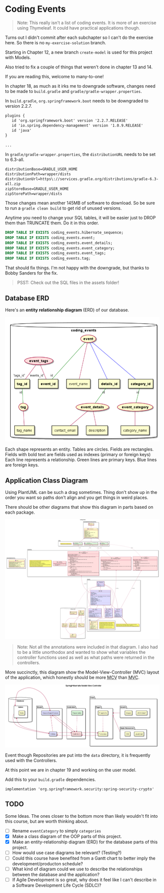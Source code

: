 # Coding Events

> Note: This really isn't a list of coding events. It is more of an exercise using Thymeleaf.
> It could have practical applications though.

Turns out I didn't commit after each subchapter so I can't do the exercise here. So there is no `my-exercise-solution` branch.

Starting in Chapter 12, a new branch `create-model` is used for this project with Models.

Also tried to fix a couple of things that weren't done in chapter 13 and 14.

If you are reading this, welcome to many-to-one!

In chapter 18, as much as it irks me to downgrade software, changes need to be made to `build.gradle` and `gradle/gradle-wrapper.properties`.

In `build.gradle`, `org.springframework.boot` needs to be downgraded to version 2.2.7.

```
plugins {
   id 'org.springframework.boot' version '2.2.7.RELEASE'
   id 'io.spring.dependency-management' version '1.0.9.RELEASE'
   id 'java'
}

...
```

In `gradle/gradle-wrapper.properties`, the `distributionURL` needs to be set to 6.3-all.

```
distributionBase=GRADLE_USER_HOME
distributionPath=wrapper/dists
distributionUrl=https\://services.gradle.org/distributions/gradle-6.3-all.zip
zipStoreBase=GRADLE_USER_HOME
zipStorePath=wrapper/dists
```

Those changes mean another 145MB of software to download. So be sure to run a `gradle clean build` to get rid of unused versions.

Anytime you need to change your SQL tables, it will be easier just to DROP them than TRUNCATE them. Do it in this order.

```sql
DROP TABLE IF EXISTS coding_events.hibernate_sequence;
DROP TABLE IF EXISTS coding_events.event;
DROP TABLE IF EXISTS coding_events.event_details;
DROP TABLE IF EXISTS coding_events.event_category;
DROP TABLE IF EXISTS coding_events.event_tags;
DROP TABLE IF EXISTS coding_events.tag;
```

That should fix things. I'm not happy with the downgrade, but thanks to Bobby Sanders for the fix.

> PSST: Check out the SQL files in the assets folder!

## Database ERD

Here's an **entity relationship diagram** (ERD) of our database.

![coding_events_erd](./assets/coding_events_erd.png)

Each shape represents an entity. Tables are circles. Fields are rectangles. Fields with bold text are fields used as indexes (primary or foreign keys)
Each line represents a relationship. Green lines are primary keys. Blue lines are foreign keys.

## Application Class Diagram

Using PlantUML can be such a drag sometimes. Thing don't show up in the order you want so paths don't align and you get things in weird places.

There should be other diagrams that show this diagram in parts based on each package.

![coding_events_oop](./assets/coding_events_oop.png)

> Note: Not all the annotations were included in that diagram.
> I also had to be a little unorthodox and wanted to show what variables the controller functions used as well as what paths were returned in the controllers.

More succinctly, this diagram show the Model-View-Controller (MVC) layout of the application, which honestly should be more <abbr title="Model-Controller-View">MCV</abbr> than <abbr title="Model-View-Controller">MVC</abbr>.

![coding_events_mvc](./assets/coding_events_mvc.png)

Event though Repositories are put into the `data` directory, it is frequently used with the Controllers.

At this point we are in chapter 19 and working on the user model.

Add this to your `build.gradle` dependencies.
```
implementation 'org.springframework.security:spring-security-crypto'
```

## TODO
Some Ideas. The ones closer to the bottom more than likely wouldn't fit into this course, but are worth thinking about.

* [ ] Rename `eventCategory` to simply `categories`
* [x] Make a class diagram of the OOP parts of this project.
* [x] Make an entity-relationship diagram (ERD) for the database parts of this project.
* [ ] How would use case diagrams be relevant? (Testing?)
* [ ] Could this course have benefited from a Gantt chart to better imply the development/producton schedule?
* [ ] What kind of diagram could we use to describe the relationships between the database and the application? 
* [ ] If Agile Development is so great, why does it feel like I can't describe in a Software Development Life Cycle (SDLC)?